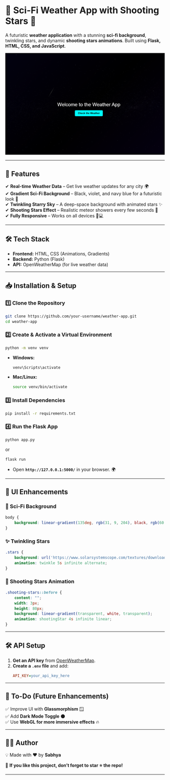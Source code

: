 # 🌌 Sci-Fi Weather App with Shooting Stars 🌠

A futuristic **weather application** with a stunning **sci-fi background**, twinkling stars, and dynamic **shooting stars animations**. Built using **Flask, HTML, CSS, and JavaScript**.
<p align="center">
  <img src="./webSS.png" width="700"/>
</p>

---

## 🚀 Features
✔ **Real-time Weather Data** – Get live weather updates for any city 🌍  
✔ **Gradient Sci-Fi Background** – Black, violet, and navy blue for a futuristic look 🌌  
✔ **Twinkling Starry Sky** – A deep-space background with animated stars ✨  
✔ **Shooting Stars Effect** – Realistic meteor showers every few seconds 🌠  
✔ **Fully Responsive** – Works on all devices 📱💻  

---

## 🛠 Tech Stack
- **Frontend:** HTML, CSS (Animations, Gradients)  
- **Backend:** Python (Flask)  
- **API:** OpenWeatherMap (for live weather data)  

---

## 📥 Installation & Setup

### 1️⃣ Clone the Repository
```sh
git clone https://github.com/your-username/weather-app.git
cd weather-app
```

### 2️⃣ Create & Activate a Virtual Environment
```sh
python -m venv venv
```
- **Windows:**  
  ```sh
  venv\Scripts\activate
  ```
- **Mac/Linux:**  
  ```sh
  source venv/bin/activate
  ```

### 3️⃣ Install Dependencies
```sh
pip install -r requirements.txt
```

### 4️⃣ Run the Flask App
```sh
python app.py
```
or  
```sh
flask run
```
- Open **`http://127.0.0.1:5000/`** in your browser. 🌍  

---

## 🎨 UI Enhancements

### 🌌 Sci-Fi Background
```css
body {
    background: linear-gradient(135deg, rgb(31, 9, 204), black, rgb(60, 4, 227));
}
```

### ✨ Twinkling Stars
```css
.stars {
    background: url('https://www.solarsystemscope.com/textures/download/2k_stars.jpg');
    animation: twinkle 5s infinite alternate;
}
```

### 🌠 Shooting Stars Animation
```css
.shooting-stars::before {
    content: "";
    width: 3px;
    height: 80px;
    background: linear-gradient(transparent, white, transparent);
    animation: shootingStar 4s infinite linear;
}
```

---

## 🛠 API Setup

1. **Get an API key** from [OpenWeatherMap](https://openweathermap.org/api).  
2. **Create a `.env` file** and add:  
   ```ini
   API_KEY=your_api_key_here
   ```
---

## 📌 To-Do (Future Enhancements)

✅ Improve UI with **Glassmorphism** 🪟  
✅ Add **Dark Mode Toggle** 🌑  
✅ Use **WebGL for more immersive effects** 🔥  

---

## 👨‍💻 Author

💡 Made with ❤️ by **Sabhya**  

🌟 **If you like this project, don’t forget to star ⭐ the repo!**  

---


